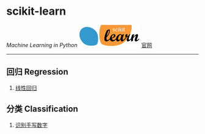 # scikit-learn
*Machine Learning in Python*
![官网](scikit-learn-logo-small.png "官网")
[官网](http://scikit-learn.org/stable/index.html)

-------------------------

## 回归 Regression
1. [线性回归](https://tynbl.github.io/article/lj/python_scikit_learn/linear_regression/linear_regression)

## 分类 Classification
1. [识别手写数字](https://tynbl.github.io/article/lj/python_scikit_learn/plot_digits_classification/plot_digits_classification)


